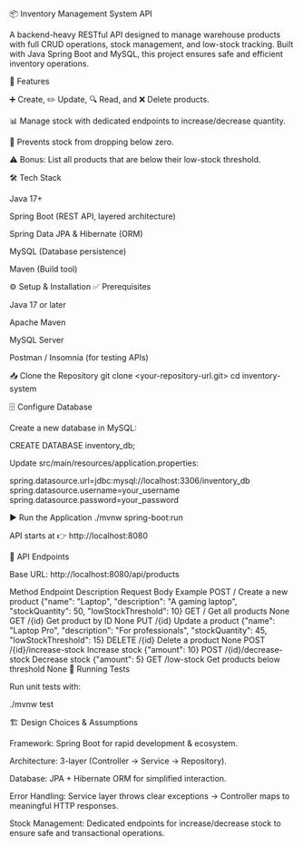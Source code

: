 📦 Inventory Management System API

A backend-heavy RESTful API designed to manage warehouse products with full CRUD operations, stock management, and low-stock tracking. Built with Java Spring Boot and MySQL, this project ensures safe and efficient inventory operations.

🚀 Features

➕ Create, ✏️ Update, 🔍 Read, and ❌ Delete products.

📊 Manage stock with dedicated endpoints to increase/decrease quantity.

🚫 Prevents stock from dropping below zero.

⚠️ Bonus: List all products that are below their low-stock threshold.

🛠️ Tech Stack

Java 17+

Spring Boot (REST API, layered architecture)

Spring Data JPA & Hibernate (ORM)

MySQL (Database persistence)

Maven (Build tool)

⚙️ Setup & Installation
✅ Prerequisites

Java 17 or later

Apache Maven

MySQL Server

Postman / Insomnia (for testing APIs)

📥 Clone the Repository
git clone <your-repository-url.git>
cd inventory-system

🗄️ Configure Database

Create a new database in MySQL:

CREATE DATABASE inventory_db;


Update src/main/resources/application.properties:

spring.datasource.url=jdbc:mysql://localhost:3306/inventory_db
spring.datasource.username=your_username
spring.datasource.password=your_password

▶️ Run the Application
./mvnw spring-boot:run


API starts at 👉 http://localhost:8080

📡 API Endpoints

Base URL: http://localhost:8080/api/products

Method	Endpoint	Description	Request Body Example
POST	/	Create a new product	{"name": "Laptop", "description": "A gaming laptop", "stockQuantity": 50, "lowStockThreshold": 10}
GET	/	Get all products	None
GET	/{id}	Get product by ID	None
PUT	/{id}	Update a product	{"name": "Laptop Pro", "description": "For professionals", "stockQuantity": 45, "lowStockThreshold": 15}
DELETE	/{id}	Delete a product	None
POST	/{id}/increase-stock	Increase stock	{"amount": 10}
POST	/{id}/decrease-stock	Decrease stock	{"amount": 5}
GET	/low-stock	Get products below threshold	None
🧪 Running Tests

Run unit tests with:

./mvnw test

🏗️ Design Choices & Assumptions

Framework: Spring Boot for rapid development & ecosystem.

Architecture: 3-layer (Controller → Service → Repository).

Database: JPA + Hibernate ORM for simplified interaction.

Error Handling: Service layer throws clear exceptions → Controller maps to meaningful HTTP responses.

Stock Management: Dedicated endpoints for increase/decrease stock to ensure safe and transactional operations.
